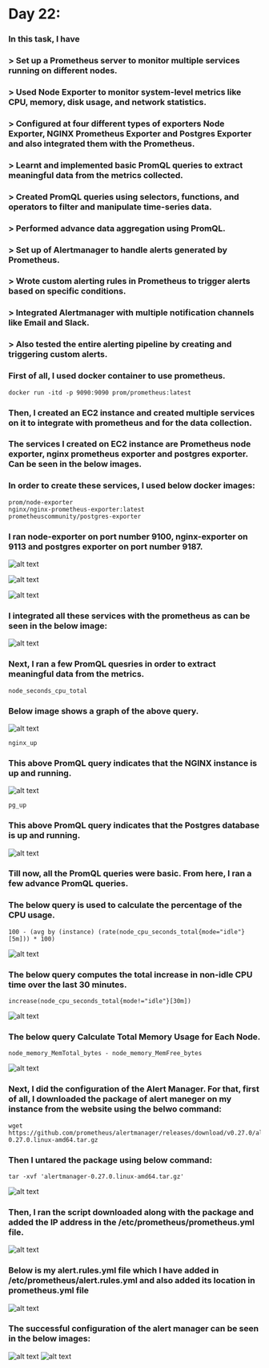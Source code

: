 # Day 22:
### In this task, I have 
### > Set up a Prometheus server to monitor multiple services running on different nodes.
### > Used Node Exporter to monitor system-level metrics like CPU, memory, disk usage, and network statistics.
### > Configured at four different types of exporters Node Exporter, NGINX Prometheus Exporter and Postgres Exporter and also integrated them with the Prometheus.
### > Learnt and implemented basic PromQL queries to extract meaningful data from the metrics collected.
### > Created PromQL queries using selectors, functions, and operators to filter and manipulate time-series data.
### > Performed advance data aggregation using PromQL.
### > Set up of Alertmanager to handle alerts generated by Prometheus.
### > Wrote custom alerting rules in Prometheus to trigger alerts based on specific conditions.
### > Integrated Alertmanager with multiple notification channels like Email and Slack.
### > Also tested the entire alerting pipeline by creating and triggering custom alerts.


### First of all, I used docker container to use prometheus.
```
docker run -itd -p 9090:9090 prom/prometheus:latest
```

### Then, I created an EC2 instance and created multiple services on it to integrate with prometheus and for the data collection.

### The services I created on EC2 instance are Prometheus node exporter, nginx prometheus exporter and postgres exporter. Can be seen in the below images.

### In order to create these services, I used below docker images:

```
prom/node-exporter
nginx/nginx-prometheus-exporter:latest
prometheuscommunity/postgres-exporter
```

### I ran node-exporter on port number 9100, nginx-exporter on 9113 and postgres exporter on port number 9187.

![alt text](images/Day_22_Images/Image_3)

![alt text](images/Day_22_Images/Image_4)

![alt text](images/Day_22_Images/Image_5)

### I integrated all these services with the prometheus as can be seen in the below image:

![alt text](images/Day_22_Images/Image_6)

### Next, I ran a few PromQL quesries in order to extract meaningful data from the metrics.

```
node_seconds_cpu_total
```

### Below image shows a graph of the above query.


![alt text](images/Day_22_Images/Image_8)

```
nginx_up
```

### This above PromQL query indicates that the NGINX instance is up and running.

![alt text](images/Day_22_Images/Image_9)


```
pg_up
```

### This above PromQL query indicates that the Postgres database is up and running.

![alt text](images/Day_22_Images/Image_10)

### Till now, all the PromQL queries were basic. From here, I ran a few advance PromQL queries.
### The below query is used to calculate the percentage of the CPU usage.
```
100 - (avg by (instance) (rate(node_cpu_seconds_total{mode="idle"}[5m])) * 100)
```

![alt text](images/Day_22_Images/Image_11)


### The below query computes the total increase in non-idle CPU time over the last 30 minutes.
```
increase(node_cpu_seconds_total{mode!="idle"}[30m])
```

![alt text](images/Day_22_Images/Image_12)

### The below query Calculate Total Memory Usage for Each Node.
```
node_memory_MemTotal_bytes - node_memory_MemFree_bytes
```
![alt text](images/Day_22_Images/Image_13)

### Next, I did the configuration of the Alert Manager. For that, first of all, I downloaded the package of alert maneger on my instance from the website using the belwo command:

```
wget https://github.com/prometheus/alertmanager/releases/download/v0.27.0/alertmanager-0.27.0.linux-amd64.tar.gz
```
### Then I untared the package using below command:
```
tar -xvf 'alertmanager-0.27.0.linux-amd64.tar.gz'
```
![alt text](images/Day_22_Images/Image_14)

### Then, I ran the script downloaded along with the package and added the IP address in the /etc/prometheus/prometheus.yml file.

![alt text](images/Day_22_Images/Image_15)

### Below is my alert.rules.yml file which I have added in /etc/prometheus/alert.rules.yml and also added its location in prometheus.yml file

![alt text](images/Day_22_Images/Image_17)

### The successful configuration of the alert manager can be seen in the below images:

![alt text](images/Day_22_Images/Image_16)
![alt text](images/Day_22_Images/Image_18)















